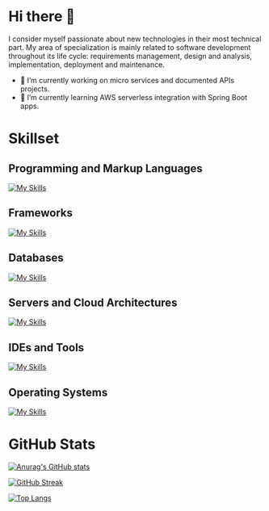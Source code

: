 # Hi there 👋

I consider myself passionate about new technologies in their most technical part. My area of specialization is mainly related to software development throughout its life cycle: requirements management, design and analysis, implementation, deployment and maintenance.

- 🔭 I’m currently working on micro services and documented APIs projects.
- 🌱 I’m currently learning AWS serverless integration with Spring Boot apps.

# Skillset

## Programming and Markup Languages
[![My Skills](https://skillicons.dev/icons?i=java,kotlin,py,js,ts,html,css,c,cpp,cs)](https://skillicons.dev)

## Frameworks
[![My Skills](https://skillicons.dev/icons?i=spring,bootstrap,discord)](https://skillicons.dev)

## Databases
[![My Skills](https://skillicons.dev/icons?i=mysql,postgres,redis,dynamodb,mongodb)](https://skillicons.dev)

## Servers and Cloud Architectures
[![My Skills](https://skillicons.dev/icons?i=aws,nginx)](https://skillicons.dev)

## IDEs and Tools
[![My Skills](https://skillicons.dev/icons?i=idea,androidstudio,eclipse,visualstudio,vscode,git,github,gitlab,jenkins,docker,kubernetes)](https://skillicons.dev)

## Operating Systems
[![My Skills](https://skillicons.dev/icons?i=linux,raspberrypi)](https://skillicons.dev)

# GitHub Stats
[![Anurag's GitHub stats](https://github-readme-stats.vercel.app/api?username=gescof&show_icons=true&theme=dark)](https://github.com/anuraghazra/github-readme-stats)

[![GitHub Streak](https://github-readme-streak-stats.herokuapp.com/?user=gescof&theme=dark)](https://git.io/streak-stats)

[![Top Langs](https://github-readme-stats.vercel.app/api/top-langs/?username=gescof&layout=compact&theme=dark)](https://github.com/anuraghazra/github-readme-stats)

<!--
**Gescof/gescof** is a ✨ _special_ ✨ repository because its `README.md` (this file) appears on your GitHub profile.

Here are some ideas to get you started:

- 🔭 I’m currently working on ...
- 🌱 I’m currently learning ...
- 👯 I’m looking to collaborate on ...
- 🤔 I’m looking for help with ...
- 💬 Ask me about ...
- 📫 How to reach me: ...
- 😄 Pronouns: ...
- ⚡ Fun fact: ...
-->
